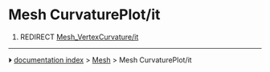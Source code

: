 # Mesh CurvaturePlot/it
1.  REDIRECT [Mesh_VertexCurvature/it](Mesh_VertexCurvature/it.md)



---
⏵ [documentation index](../README.md) > [Mesh](Mesh_Workbench.md) > Mesh CurvaturePlot/it
